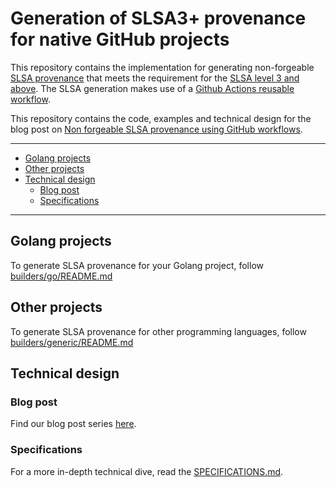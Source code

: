 # Generation of SLSA3+ provenance for native GitHub projects

This repository contains the implementation for generating non-forgeable [SLSA provenance](https://slsa.dev/) that meets the requirement for the [SLSA level 3 and above](https://slsa.dev/spec/v0.1/levels). The SLSA generation makes use of a [Github Actions reusable workflow](https://docs.github.com/en/actions/using-workflows/reusing-workflows).

This repository contains the code, examples and technical design for the blog post on [Non forgeable SLSA provenance using GitHub workflows](https://security.googleblog.com/2022/04/improving-software-supply-chain.html).

---

- [Golang projects](#golang-projects)
- [Other projects](#other-projects)
- [Technical design](#technical-design)
  - [Blog post](#blog-post)
  - [Specifications](#specifications)
---

## Golang projects

To generate SLSA provenance for your Golang project, follow [builders/go/README.md](builders/go/README.md)

## Other projects

To generate SLSA provenance for other programming languages, follow [builders/generic/README.md](builders/generic/README.md)

## Technical design

### Blog post

Find our blog post series [here](https://security.googleblog.com/2022/04/improving-software-supply-chain.html).

### Specifications

For a more in-depth technical dive, read the [SPECIFICATIONS.md](./SPECIFICATIONS.md).